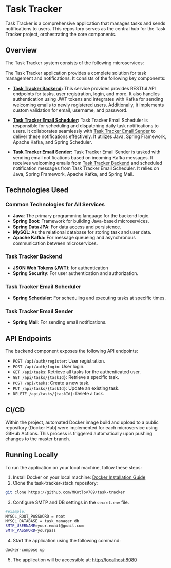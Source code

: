 # Task Tracker

Task Tracker is a comprehensive application that manages tasks and sends notifications to users. This repository serves as the central hub for the Task Tracker project, orchestrating the core components.

## Overview

The Task Tracker system consists of the following microservices:

The Task Tracker application provides a complete solution for task management and notifications. It consists of the following key components:

- **[Task Tracker Backend](https://github.com/MKotlov789/task-tracker-backend):** This service provides provides RESTful API endpoints for tasks, user registration, login, and more. It also handles authentication using JWT tokens and integrates with Kafka for sending welcoming emails to newly registered users. Additionally, it implements custom validation for email, username, and password.

- **[Task Tracker Email Scheduler](https://github.com/MKotlov789/task-tracker-email-scheduler):** Task Tracker Email Scheduler is responsible for scheduling and dispatching daily task notifications to users. It collaborates seamlessly with [Task Tracker Email Sender](https://github.com/MKotlov789/task-tracker-email-sender) to deliver these notifications effectively. It utilizes Java, Spring Framework, Apache Kafka, and Spring Scheduler.

- **[Task Tracker Email Sender](https://github.com/MKotlov789/task-tracker-email-sender):** Task Tracker Email Sender is tasked with sending email notifications based on incoming Kafka messages. It receives welcoming emails from [Task Tracker Backend](https://github.com/MKotlov789/task-tracker-backend) and scheduled notification messages from Task Tracker Email Scheduler. It relies on Java, Spring Framework, Apache Kafka, and Spring Mail.


## Technologies Used
### Common Technologies for All Services
- **Java**: The primary programming language for the backend logic.
- **Spring Boot**: Framework for building Java-based microservices.
- **Spring Data JPA**: For data access and persistence.
- **MySQL**: As the relational database for storing task and user data.
- **Apache Kafka:** For message queueing and asynchronous communication between microservices.

### Task Tracker Backend
- **JSON Web Tokens (JWT)**: for authentication
- **Spring Security**: For user authentication and authorization.

### Task Tracker Email Scheduler

- **Spring Scheduler**: For scheduling and executing tasks at specific times.

### Task Tracker Email Sender

- **Spring Mail**: For sending email notifications.

## API Endpoints

The backend component exposes the following API endpoints:

- `POST /api/auth/register`: User registration.
- `POST /api/auth/login`: User login.
- `GET /api/tasks`: Retrieve all tasks for the authenticated user.
- `GET /api/tasks/{taskId}`: Retrieve a specific task.
- `POST /api/tasks`: Create a new task.
- `PUT /api/tasks/{taskId}`: Update an existing task.
- `DELETE /api/tasks/{taskId}`: Delete a task.

## CI/CD 

Within the project, automated Docker image build and upload to a public repository (Docker Hub) were implemented for each microservice using GitHub Actions. This process is triggered automatically upon pushing changes to the master branch.

## Running Locally

To run the application on your local machine, follow these steps:

1. Install Docker on your local machine: [Docker Installation Guide](https://docs.docker.com/get-docker/)
2. Clone the task-tracker-stack repository:
```bash
git clone https://github.com/MKotlov789/task-tracker
```
3. Configure SMTP and DB settings in the `secret.env` file.
```bash
#example:
MYSQL_ROOT_PASSWORD = root
MYSQL_DATABASE = task_manager_db
SMTP_USERNAME=your.email@gmail.com
SMTP_PASSWORD=yourpass
```
4. Start the application using the following command:
```bash
docker-compose up
```
5. The application will be accessible at: [http://localhost:8080](http://localhost:8081])
